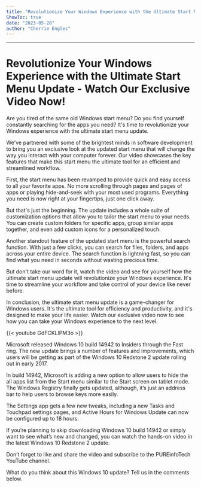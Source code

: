 ```yaml
---
title: "Revolutionize Your Windows Experience with the Ultimate Start Menu Update - Watch Our Exclusive Video Now!"
ShowToc: true 
date: "2023-05-28"
author: "Cherrie Engles"
---
```

*****
# Revolutionize Your Windows Experience with the Ultimate Start Menu Update - Watch Our Exclusive Video Now!

Are you tired of the same old Windows start menu? Do you find yourself constantly searching for the apps you need? It's time to revolutionize your Windows experience with the ultimate start menu update.

We've partnered with some of the brightest minds in software development to bring you an exclusive look at the updated start menu that will change the way you interact with your computer forever. Our video showcases the key features that make this start menu the ultimate tool for an efficient and streamlined workflow.

First, the start menu has been revamped to provide quick and easy access to all your favorite apps. No more scrolling through pages and pages of apps or playing hide-and-seek with your most used programs. Everything you need is now right at your fingertips, just one click away.

But that's just the beginning. The update includes a whole suite of customization options that allow you to tailor the start menu to your needs. You can create custom folders for specific apps, group similar apps together, and even add custom icons for a personalized touch.

Another standout feature of the updated start menu is the powerful search function. With just a few clicks, you can search for files, folders, and apps across your entire device. The search function is lightning fast, so you can find what you need in seconds without wasting precious time.

But don't take our word for it, watch the video and see for yourself how the ultimate start menu update will revolutionize your Windows experience. It's time to streamline your workflow and take control of your device like never before.

In conclusion, the ultimate start menu update is a game-changer for Windows users. It's the ultimate tool for efficiency and productivity, and it's designed to make your life easier. Watch our exclusive video now to see how you can take your Windows experience to the next level.

{{< youtube GdFCKLlPM3o >}} 



Microsoft released Windows 10 build 14942 to Insiders through the Fast ring. The new update brings a number of features and improvements, which users will be getting as part of the Windows 10 Redstone 2 update rolling out in early 2017.
 
In build 14942, Microsoft is adding a new option to allow users to hide the all apps list from the Start menu similar to the Start screen on tablet mode. The Windows Registry finally gets updated, although, it’s just an address bar to help users to browse keys more easily.
 
The Settings app gets a few new tweaks, including a new Tasks and Touchpad settings pages, and Active Hours for Windows Update can now be configured up to 18 hours.
 
If you’re planning to skip downloading Windows 10 build 14942 or simply want to see what’s new and changed, you can watch the hands-on video in the latest Windows 10 Redstone 2 update.
 
Don’t forget to like and share the video and subscribe to the PUREinfoTech YouTube channel.
 
What do you think about this Windows 10 update? Tell us in the comments below.




